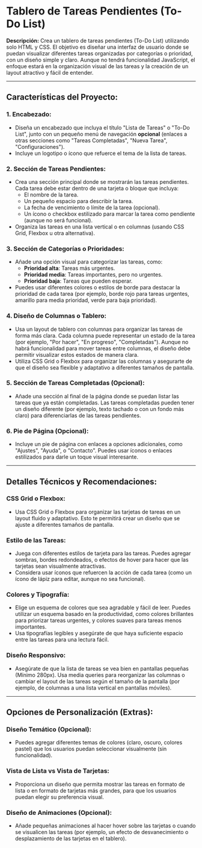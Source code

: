 # Tablero de Tareas Pendientes (To-Do List)

**Descripción:**
Crea un tablero de tareas pendientes (To-Do List) utilizando solo HTML y CSS. El objetivo es diseñar una interfaz de usuario donde se puedan visualizar diferentes tareas organizadas por categorías o prioridad, con un diseño simple y claro. Aunque no tendrá funcionalidad JavaScript, el enfoque estará en la organización visual de las tareas y la creación de un layout atractivo y fácil de entender.

---

## Características del Proyecto:

### 1. Encabezado:

- Diseña un encabezado que incluya el título "Lista de Tareas" o "To-Do List", junto con un pequeño menú de navegación **opcional** (enlaces a otras secciones como "Tareas Completadas", "Nueva Tarea", "Configuraciones").
- Incluye un logotipo o ícono que refuerce el tema de la lista de tareas.

### 2. Sección de Tareas Pendientes:

- Crea una sección principal donde se mostrarán las tareas pendientes. Cada tarea debe estar dentro de una tarjeta o bloque que incluya:
  - El nombre de la tarea.
  - Un pequeño espacio para describir la tarea.
  - La fecha de vencimiento o límite de la tarea (opcional).
  - Un ícono o checkbox estilizado para marcar la tarea como pendiente (aunque no será funcional).
- Organiza las tareas en una lista vertical o en columnas (usando CSS Grid, Flexbox u otra alternativa).

### 3. Sección de Categorías o Prioridades:

- Añade una opción visual para categorizar las tareas, como:
  - **Prioridad alta**: Tareas más urgentes.
  - **Prioridad media**: Tareas importantes, pero no urgentes.
  - **Prioridad baja**: Tareas que pueden esperar.
- Puedes usar diferentes colores o estilos de borde para destacar la prioridad de cada tarea (por ejemplo, borde rojo para tareas urgentes, amarillo para media prioridad, verde para baja prioridad).

### 4. Diseño de Columnas o Tablero:

- Usa un layout de tablero con columnas para organizar las tareas de forma más clara. Cada columna puede representar un estado de la tarea (por ejemplo, "Por hacer", "En progreso", "Completadas"). Aunque no habrá funcionalidad para mover tareas entre columnas, el diseño debe permitir visualizar estos estados de manera clara.
- Utiliza CSS Grid o Flexbox para organizar las columnas y asegurarte de que el diseño sea flexible y adaptativo a diferentes tamaños de pantalla.

### 5. Sección de Tareas Completadas (Opcional):

- Añade una sección al final de la página donde se puedan listar las tareas que ya están completadas. Las tareas completadas pueden tener un diseño diferente (por ejemplo, texto tachado o con un fondo más claro) para diferenciarlas de las tareas pendientes.

### 6. Pie de Página (Opcional):

- Incluye un pie de página con enlaces a opciones adicionales, como "Ajustes", "Ayuda", o "Contacto". Puedes usar íconos o enlaces estilizados para darle un toque visual interesante.

---

## Detalles Técnicos y Recomendaciones:

### CSS Grid o Flexbox:

- Usa CSS Grid o Flexbox para organizar las tarjetas de tareas en un layout fluido y adaptativo. Esto te permitirá crear un diseño que se ajuste a diferentes tamaños de pantalla.

### Estilo de las Tareas:

- Juega con diferentes estilos de tarjeta para las tareas. Puedes agregar sombras, bordes redondeados, o efectos de hover para hacer que las tarjetas sean visualmente atractivas.
- Considera usar íconos que refuercen la acción de cada tarea (como un ícono de lápiz para editar, aunque no sea funcional).

### Colores y Tipografía:

- Elige un esquema de colores que sea agradable y fácil de leer. Puedes utilizar un esquema basado en la productividad, como colores brillantes para priorizar tareas urgentes, y colores suaves para tareas menos importantes.
- Usa tipografías legibles y asegúrate de que haya suficiente espacio entre las tareas para una lectura fácil.

### Diseño Responsivo:

- Asegúrate de que la lista de tareas se vea bien en pantallas pequeñas (Mínimo 280px). Usa media queries para reorganizar las columnas o cambiar el layout de las tareas según el tamaño de la pantalla (por ejemplo, de columnas a una lista vertical en pantallas móviles).

---

## Opciones de Personalización (Extras):

### Diseño Temático (Opcional):

- Puedes agregar diferentes temas de colores (claro, oscuro, colores pastel) que los usuarios puedan seleccionar visualmente (sin funcionalidad).

### Vista de Lista vs Vista de Tarjetas:

- Proporciona un diseño que permita mostrar las tareas en formato de lista o en formato de tarjetas más grandes, para que los usuarios puedan elegir su preferencia visual.

### Diseño de Animaciones (Opcional):

- Añade pequeñas animaciones al hacer hover sobre las tarjetas o cuando se visualicen las tareas (por ejemplo, un efecto de desvanecimiento o desplazamiento de las tarjetas en el tablero).
